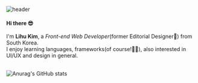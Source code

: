 ![header](https://capsule-render.vercel.app/api?type=cylinder&color=timeGradient&height=150&section=header&text=Hey%20I'm%20Lihu🦄&fontSize=50&animation=twinkling&desc=🤸‍♀️🎧💻🎥📚✈&descSize=18&descAlignY=80&fontAlignY=45)

#### Hi there 😎

I'm **Lihu Kim**, a *Front-end Web Developer*(former Editorial Designer🎨) from South Korea. <br>
I enjoy learning languages, frameworks(of course!🙋‍♀️), also interested in UI/UX and design in general. 
<br><br>


![Anurag's GitHub stats](https://github-readme-stats.vercel.app/api?username=limelumo&show_icons=true&theme=radical)



